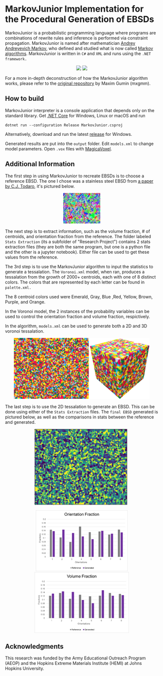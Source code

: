 # MarkovJunior Implementation for the Procedural Generation of EBSDs
MarkovJunior is a probabilistic programming language where programs are combinations of rewrite rules and inference is performed via constraint propagation. MarkovJunior is named after mathematician [Andrey Andreyevich Markov](https://en.wikipedia.org/wiki/Andrey_Markov,_Jr.), who defined and studied what is now called [Markov algorithms](https://en.wikipedia.org/wiki/Markov_algorithm).
MarkovJunior is written in `C#` and `XML` and runs using the `.NET framework.`

<p align="center">
<img src="images/top-iso.gif"/>
<img src="images/top-mv.gif"/>
</p>


For a more in-depth deconstruction of how the MarkovJunior algorithm works, please refer to the [original repository](https://github.com/mxgmn/MarkovJunior) by Maxim Gumin (mxgmm).

## How to build
MarkovJunior interpreter is a console application that depends only on the standard library. Get [.NET Core](https://dotnet.microsoft.com/download) for Windows, Linux or macOS and run
```
dotnet run --configuration Release MarkovJunior.csproj
```
Alternatively, download and run the latest [release](https://github.com/mxgmn/MarkovJunior/releases) for Windows.

Generated results are put into the `output` folder. Edit `models.xml` to change model parameters. Open `.vox` files with [MagicaVoxel](https://ephtracy.github.io/).

## Additional Information
The first step in using MarkovJunior to recreate EBSDs is to choose a reference EBSD. The one I chose was a stainless steel EBSD from [a paper by C.J. Todaro](https://doi.org/10.1016/j.addma.2020.101632), it's pictured below. 

<p align="center">
<img src="Research Project/Reference Stainless Steel EBSD map.jpg" height="100"/>
</p>

The next step is to extract information, such as the volume fraction, # of centroids, and orientation fraction from the reference. 
The folder labeled `Stats Extraction` (its a subfolder of "Research Project") contains 2 stats extraction files (they are both the same program, but one is a python file and the other is a jupyter notebook).
Either file can be used to get these values from the reference.

The 3rd step is to use the MarkovJunior algorithm to input the statistics to generate a tessalation.
The `Voronoi.xml` model, when ran, produces a tessalation from the growth of 2000+ centroids, each with one of 8 distinct colors. The colors that are represented by each letter can be found in `palette.xml.` 

The 8 centroid colors used were Emerald, Gray, Blue ,Red, Yellow, Brown, Purple, and Orange.

In the Voronoi model, the 2 instances of the probability variables can be used to control the orientation fraction and volume fraction, respictively.

In the algorithm, `models.xml` can be used to generate both a 2D and 3D voronoi tessalation.

<p align="center">
<img src="Research Project/2D Generated Tessalation.png" height="200"/>
<img src="Research Project/3D Generated Tessalation.png" height="200"/>
</p>

The last step is to use the 2D tessalation to generate an EBSD. This can be done using either of the `Stats Extraction` files. The `final EBSD` generated is pictured below, as well as the comparisons in stats between the reference and generated.

<p align="center">
<img src="Research Project/Generated Stainless Steel EBSD map.png" height="250"/>
</p>
<p align="center">
<img src="Research Project/Orientation Fraction Comparison.png" height="200"/>
<img src="Research Project/Volume Fraction Comparison.png" height="200"/>
</p>

## Acknowledgments


This research was funded by the Army Educational Outreach Program (AEOP) and the Hopkins Extreme Materials Institute (HEMI) at Johns Hopkins University.

